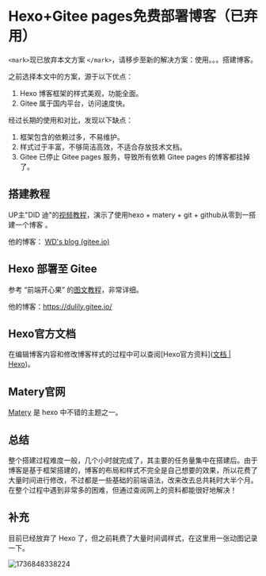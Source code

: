 # Hexo+Gitee pages免费部署博客（已弃用）

`<mark>`现已放弃本文方案 `</mark>`，请移步至新的解决方案：使用。。。搭建博客。

之前选择本文中的方案，源于以下优点：

1. Hexo 博客框架的样式美观，功能全面。
2. Gitee 属于国内平台，访问速度快。

经过长期的使用和对比，发现以下缺点：

1. 框架包含的依赖过多，不易维护。
2. 样式过于丰富，不够简洁高效，不适合存放技术文档。
3. Gitee 已停止 Gitee pages 服务，导致所有依赖 Gitee pages 的博客都挂掉了。

## 搭建教程

UP主"DID 迪"的[视频教程](https://www.bilibili.com/video/BV1Eg41157tL/?spm_id_from=333.999.top_right_bar_window_history.content.click&vd_source=866132c04f0a5e79ea65e139473f969c)，演示了使用hexo + matery + git + github从零到一搭建一个博客 。

他的博客： [WD&#39;s blog (gitee.io)](https://did321.gitee.io/)

## Hexo 部署至 Gitee

参考 “前端开心果” 的[图文教程](https://blog.csdn.net/qq_38157825/article/details/112783631)，非常详细。

他的博客：https://dulily.gitee.io/

## Hexo官方文档

在编辑博客内容和修改博客样式的过程中可以查阅[Hexo官方资料]([文档 | Hexo](https://hexo.io/zh-cn/docs/))。

## Matery官网

[Matery](https://github.com/blinkfox/hexo-theme-matery) 是 hexo 中不错的主题之一。

## 总结

整个搭建过程难度一般，几个小时就完成了，其主要的任务量集中在搭建后。由于博客是基于框架搭建的，博客的布局和样式不完全是自己想要的效果，所以花费了大量时间进行修改，不过都是一些基础的前端语法，改来改去总共耗时大半个月。在整个过程中遇到非常多的困难，但通过查阅网上的资料都能很好地解决！

## 补充

目前已经放弃了 Hexo 了，但之前耗费了大量时间调样式，在这里用一张动图记录一下。

![1736848338224](image/Hexo+Giteepages免费部署博客(已弃用)/1736848338224.gif)
